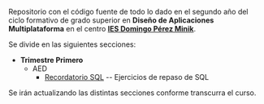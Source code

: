 Repositorio con el código fuente de todo lo dado en el segundo año del ciclo formativo de grado superior en **Diseño de Aplicaciones Multiplataforma** en el centro **[IES Domingo Pérez Minik](https://www.iesdomingoperezminik.es/wordpress/)**. 

Se divide en las siguientes secciones:

* **Trimestre Primero**
   * AED
      * [Recordatorio SQL](https://github.com/CrmPrograming/SegundoDAM/tree/master/AED/Recordatorio%20SQL) -- Ejercicios de repaso de SQL
      

Se irán actualizando las distintas secciones conforme transcurra el curso.

